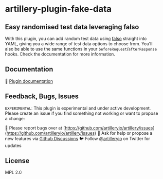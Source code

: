 # artillery-plugin-fake-data

## Easy randomised test data leveraging falso

With this plugin, you can add random test data using [falso](https://ngneat.github.io/falso/docs) straight into YAML, giving you a wide range of test data options to choose from. You'll also be able to use the same functions in your `beforeRequest`/`afterResponse` hooks. Check the documentation for more information.

## Documentation

📖 [Plugin documentation](https://www.artillery.io/docs/reference/extensions/falso)

## Feedback, Bugs, Issues
`EXPERIMENTAL`: This plugin is experimental and under active development. Please create an issue if you find something not working or want to propose a change:

🐞 Please report bugs over at [https://github.com/artilleryio/artillery/issues](https://github.com/artilleryio/artillery/issues)
💬 Ask for help or propose a new features via [Github Discussions](https://github.com/artilleryio/artillery/discussions)
🐦 Follow [@artilleryio](https://twitter.com/intent/follow?original_referer=https%3A%2F%2Fartillery.io%2F&ref_src=twsrc%5Etfw&region=follow_link&screen_name=artilleryio&tw_p=followbutton) on Twitter for updates

## License

MPL 2.0
